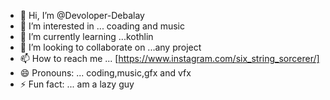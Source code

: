 - 👋 Hi, I’m @Devoloper-Debalay
- 👀 I’m interested in ... coading and music
- 🌱 I’m currently learning ...kothlin
- 💞️ I’m looking to collaborate on ...any project
- 📫 How to reach me ... [https://www.instagram.com/six_string_sorcerer/]
- 😄 Pronouns: ... coding,music,gfx and vfx
- ⚡ Fun fact: ... am a lazy guy

<!---
Devoloper-Debalay/Devoloper-Debalay is a ✨ special ✨ repository because its `README.md` (this file) appears on your GitHub profile.
You can click the Preview link to take a look at your changes.
--->
